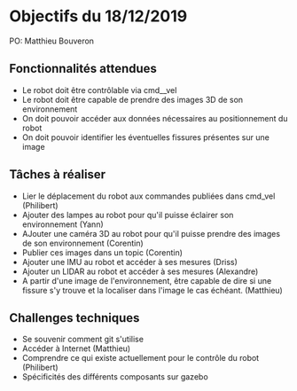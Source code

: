 # Objectifs du 18/12/2019

PO: Matthieu Bouveron


## Fonctionnalités attendues

- Le robot doit être contrôlable via cmd__vel
- Le robot doit être capable de prendre des images 3D de son environnement
- On doit pouvoir accéder aux données nécessaires au positionnement du robot
- On doit pouvoir identifier les éventuelles fissures présentes sur une image



## Tâches à réaliser
- Lier le déplacement du robot aux commandes publiées dans cmd_vel (Philibert)
- Ajouter des lampes au robot pour qu'il puisse éclairer son environnement (Yann)
- AJouter une caméra 3D au robot pour qu'il puisse prendre des images de son environnement (Corentin)
- Publier ces images dans un topic (Corentin)
- Ajouter une IMU au robot et accéder à ses mesures (Driss)
- Ajouter un LIDAR au robot et accéder à ses mesures (Alexandre)
- A partir d'une image de l'environnement, être capable de dire si une fissure s'y trouve et la localiser dans l'image le cas échéant. (Matthieu)

## Challenges techniques
- Se souvenir comment git s'utilise
- Accéder à Internet (Matthieu)
- Comprendre ce qui existe actuellement pour le contrôle du robot (Philibert)
- Spécificités des différents composants sur gazebo

